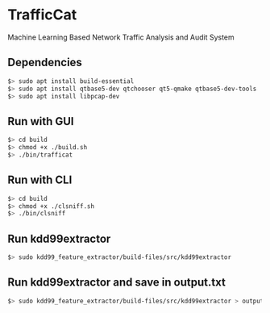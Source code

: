TrafficCat
=====

Machine Learning Based Network Traffic Analysis and Audit System

Dependencies
-----
```bash
$> sudo apt install build-essential
$> sudo apt install qtbase5-dev qtchooser qt5-qmake qtbase5-dev-tools
$> sudo apt install libpcap-dev
```

Run with GUI
-----
```bash
$> cd build
$> chmod +x ./build.sh
$> ./bin/trafficat
```

Run with CLI
-----
```bash
$> cd build
$> chmod +x ./clsniff.sh
$> ./bin/clsniff
```

Run kdd99extractor
-----
```bash
$> sudo kdd99_feature_extractor/build-files/src/kdd99extractor
```

Run kdd99extractor and save in output.txt
-----
```bash
$> sudo kdd99_feature_extractor/build-files/src/kdd99extractor > output.txt
```
